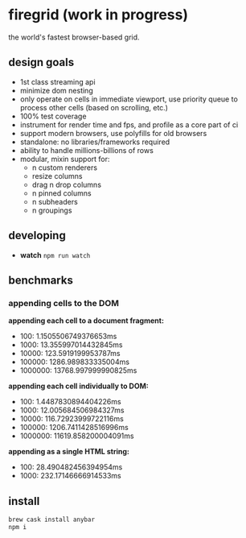 # firegrid (work in progress)

the world's fastest browser-based grid.

## design goals

- 1st class streaming api
- minimize dom nesting
- only operate on cells in immediate viewport, use priority queue to process other cells (based on scrolling, etc.)
- 100% test coverage
- instrument for render time and fps, and profile as a core part of ci
- support modern browsers, use polyfills for old browsers
- standalone: no libraries/frameworks required
- ability to handle millions-billions of rows
- modular, mixin support for:
  - n custom renderers
  - resize columns
  - drag n drop columns
  - n pinned columns
  - n subheaders
  - n groupings

## developing

- **watch** `npm run watch`

## benchmarks

### appending cells to the DOM

**appending each cell to a document fragment:**

- 100: 1.1505506749376653ms 
- 1000: 13.355997014432845ms 
- 10000: 123.5919199953787ms 
- 100000: 1286.989833335004ms 
- 1000000: 13768.997999990825ms 

**appending each cell individually to DOM:**

- 100: 1.4487830894404226ms 
- 1000: 12.005684506984327ms 
- 10000: 116.72923999722116ms 
- 100000: 1206.7411428516996ms 
- 1000000: 11619.858200004091ms 

**appending as a single HTML string:**

- 100: 28.490482456394954ms 
- 1000: 232.17146666914533ms

## install

```sh
brew cask install anybar
npm i
```
```